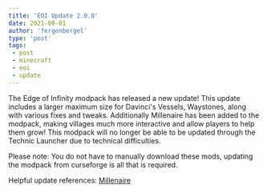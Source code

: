 ```yaml
---
title: 'EOI Update 2.0.0'
date: 2021-08-01
author: 'fergenbergel'
type: 'post'
tags: 
 - post
 - minecraft
 - eoi
 - update
---
```


The Edge of Infinity modpack has released a new update! This update includes a larger maximum size for Davinci's Vessels, Waystones, along with various fixes and tweaks. Additionally Millenaire has been added to the modpack, making villages much more interactive and allow players to help them grow! This modpack will no longer be able to be updated through the Technic Launcher due to technical difficulties.

Please note: You do not have to manually download these mods, updating the modpack from curseforge is all that is required.

Helpful update references:
[Millenaire][1]

[1]: <https://millenaire.org/> "Millenaire Wiki"
